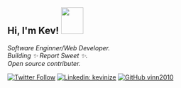 
<h2> Hi, I'm Kev! <img src="https://media.giphy.com/media/WPvTKrRX557cWkPHes/giphy.gif" width="50" height="60"></h2>

<p>
  <em>Software Enginner/Web Developer.
    </br>
  Building ✨ Report Sweet ✨.
    </br>
  Open source contributer.
</em>
</p>

[![Twitter Follow](https://img.shields.io/twitter/follow/kevinize?style=social)](https://twitter.com/KevinIze)
[![Linkedin: kevinize](https://img.shields.io/badge/-kevinize-blue?style=flat-square&logo=Linkedin&logoColor=white&link=https://www.linkedin.com/in/kevinize/)](https://www.linkedin.com/in/kevinize/)
[![GitHub vinn2010](https://img.shields.io/github/followers/vinn2010?label=follow&style=social)](https://github.com/vinn2010)


<!--
**vinn2010/vinn2010** is a ✨ _special_ ✨ repository because its `README.md` (this file) appears on your GitHub profile.

Here are some ideas to get you started:

- 🔭 I’m currently working on ...
- 🌱 I’m currently learning ...
- 👯 I’m looking to collaborate on ...
- 🤔 I’m looking for help with ...
- 💬 Ask me about ...
- 📫 How to reach me: ...
- 😄 Pronouns: ...
- ⚡ Fun fact: ...
-->
